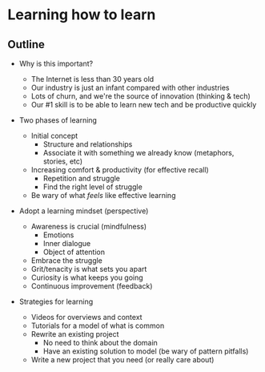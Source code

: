 # Learning how to learn

## Outline

* Why is this important?
  + The Internet is less than 30 years old
  + Our industry is just an infant compared with other industries
  + Lots of churn, and we're the source of innovation (thinking & tech)
  + Our #1 skill is to be able to learn new tech and be productive quickly

* Two phases of learning
  + Initial concept
    - Structure and relationships
    - Associate it with something we already know (metaphors, stories, etc)
  + Increasing comfort & productivity (for effective recall)
    - Repetition and struggle
    - Find the right level of struggle
  + Be wary of what _feels_ like effective learning

* Adopt a learning mindset (perspective)
  + Awareness is crucial (mindfulness)
    - Emotions
    - Inner dialogue
    - Object of attention
  + Embrace the struggle
  + Grit/tenacity is what sets you apart
  + Curiosity is what keeps you going
  + Continuous improvement (feedback)

* Strategies for learning
  + Videos for overviews and context
  + Tutorials for a model of what is common
  + Rewrite an existing project
    - No need to think about the domain
    - Have an existing solution to model (be wary of pattern pitfalls)
  + Write a new project that you need (or really care about)
